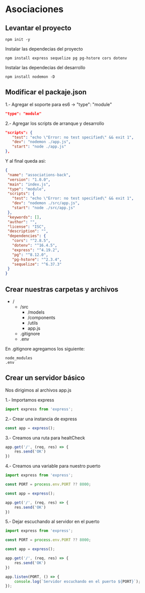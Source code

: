 # Asociaciones
 ## Levantar el proyecto
 ```shell
 npm init -y
 ```

 Instalar las dependecias del proyecto
  ```shell
 npm install express sequelize pg pg-hstore cors dotenv
 ```

  Instalar las dependecias del desarrollo
  ```shell
 npm install nodemon -D
 ```

 ## Modificar el packaje.json
 
 1.- Agregar el soporte para es6 -> "type": "module"
 
 ```json
"type": "module"
 ```
 
 2.- Agregar los scripts de arranque y desarrollo

 ```json
"scripts": {
    "test": "echo \"Error: no test specified\" && exit 1",
    "dev": "nodemon ./app.js",
    "start": "node ./app.js"
},
 ```

 Y al final queda asi:

 ```json
 {
  "name": "associations-back",
  "version": "1.0.0",
  "main": "index.js",
  "type": "module",
  "scripts": {
    "test": "echo \"Error: no test specified\" && exit 1",
    "dev": "nodemon ./src/app.js",
    "start": "node ./src/app.js"
  },
  "keywords": [],
  "author": "",
  "license": "ISC",
  "description": "",
  "dependencies": {
    "cors": "^2.8.5",
    "dotenv": "^16.4.5",
    "express": "^4.19.2",
    "pg": "^8.12.0",
    "pg-hstore": "^2.3.4",
    "sequelize": "^6.37.3"
  }
}
 ```

 ## Crear nuestras carpetas y archivos

 - /
    - /src
        - /models
        - /components
        - /utils
        - app.js
    - .gitignore
    - .env

En .gitignore agregamos los siguiente:

```
node_modules
.env
```

## Crear un servidor básico

Nos dirigimos al archivos app.js

1.- Importamos express
```js
import express from 'express';
```

2.- Crear una instancia de express
```js
const app = express();
```

3.- Creamos una ruta para healtCheck
```js
app.get('/', (req, res) => {
    res.send('OK')
})
```

4.- Creamos una variable para nuestro puerto
```js
import express from 'express';

const PORT = process.env.PORT ?? 8000;

const app = express();

app.get('/', (req, res) => {
    res.send('OK')
})
```

5.- Dejar escuchando al servidor en el puerto
```js
import express from 'express';

const PORT = process.env.PORT ?? 8000;

const app = express();

app.get('/', (req, res) => {
    res.send('OK')
})

app.listen(PORT, () => {
    console.log(`Servidor escuchando en el puerto ${PORT}`);
});
```